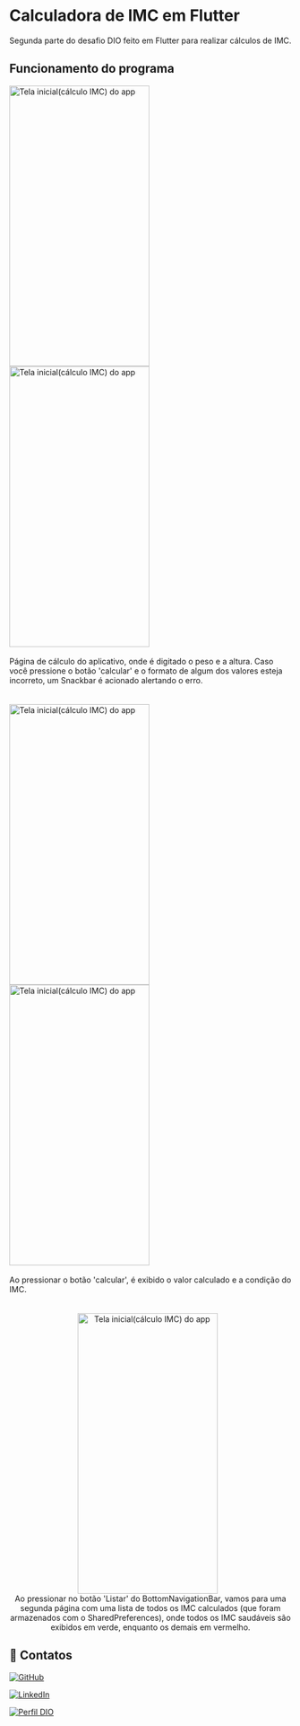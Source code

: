 # Calculadora de IMC em Flutter

Segunda parte do desafio DIO feito em Flutter para realizar cálculos de IMC.

## Funcionamento do programa

<img src="https://github.com/joaolvp/desafio_imc_bootcamp_flutter_dio_part_2/assets/9539250/5999b2b4-ec1a-444c-b262-c88f8418d692" alt="Tela inicial(cálculo IMC) do app" style="float: left; margin-right: 100px; width: 250; height: 500; " />

<img src="https://github.com/joaolvp/desafio_imc_bootcamp_flutter_dio_part_2/assets/9539250/78629f22-a0a3-4b74-9777-ebce5035e704" alt="Tela inicial(cálculo IMC) do app" style="float: left; margin-right: 10px; width: 250; height: 500; " />


<div style="clear: both;"></div>

</br>
Página de cálculo do aplicativo, onde é digitado o peso e a altura. Caso você pressione o botão 'calcular' e o formato de algum dos valores esteja incorreto, um Snackbar é acionado alertando o erro.
</br>
</br>
</br>

<img src="https://github.com/joaolvp/desafio_imc_bootcamp_flutter_dio_part_2/assets/9539250/48709b7a-2808-402f-8476-a511c3b0b711" alt="Tela inicial(cálculo IMC) do app" style="float: left; margin-right: 100px; width: 250; height: 500; " />

<img src="https://github.com/joaolvp/desafio_imc_bootcamp_flutter_dio_part_2/assets/9539250/db4f215e-795c-4c0f-9add-8c0a021486e5" alt="Tela inicial(cálculo IMC) do app" style="float: left; margin-right: 10px; width: 250; height: 500; " />

<div style="clear: both;"></div>

</br>
Ao pressionar o botão 'calcular', é exibido o valor calculado e a condição do IMC.
</br>
</br>
</br>

<div align='center'>

<img src="https://github.com/joaolvp/desafio_imc_bootcamp_flutter_dio_part_2/assets/9539250/bc370a01-827a-4828-8ad1-c6dea35ccb52" alt="Tela inicial(cálculo IMC) do app" style=" margin-right: 10px; width: 250; height: 500; " />

</br>
Ao pressionar no botão 'Listar' do BottomNavigationBar, vamos para uma segunda página com uma lista de todos os IMC calculados (que foram armazenados com o SharedPreferences), onde todos os IMC saudáveis são exibidos em verde, enquanto os demais em vermelho.

</div>


<div style="clear: both;"></div>






## 🔗 Contatos

[![GitHub](https://img.shields.io/badge/github-%23121011.svg?style=for-the-badge&logo=github&logoColor=white)](https://github.com/joaolvp)

[![LinkedIn](https://img.shields.io/badge/linkedin-%230077B5.svg?style=for-the-badge&logo=linkedin&logoColor=white)](https://www.linkedin.com/in/jo%C3%A3o-lucas-viana-peruzzo-602035226)

[![Perfil DIO](https://img.shields.io/badge/-Meu%20Perfil%20na%20DIO-993399?style=for-the-badge)](https://web.dio.me/users/joaolvpj)